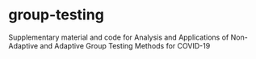 # group-testing
 Supplementary material and code for Analysis and Applications of Non-Adaptive and Adaptive Group Testing Methods for COVID-19
